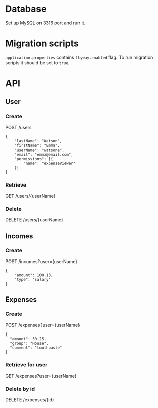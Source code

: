 # Database
Set up MySQL on 3316 port and run it.

# Migration scripts
`application.properties` contains `flyway.enabled` flag.
To run migration scripts it should be set to `true`.

# API

## User
### Create 
POST /users
```
{
	"lastName": "Watson",
    "firstName": "Emma",
    "userName": "watsone",
    "email": "emma@email.com",
    "permissions": [{
    	"name": "expenseViewer"
    }]
}
```

### Retrieve
GET /users/{userName}

### Delete
DELETE /users/{userName}


## Incomes
### Create 
POST /incomes?user={userName}
```
{
    "amount": 100.13,
    "type": "salary"
}
```


## Expenses
### Create 
POST /expenses?user={userName}
```
{
  "amount": 30.15,
  "group": "House",
  "comment": "toothpaste"
}
```

### Retrieve for user
GET /expenses?user={userName}

### Delete by id
DELETE /expenses/{id}
